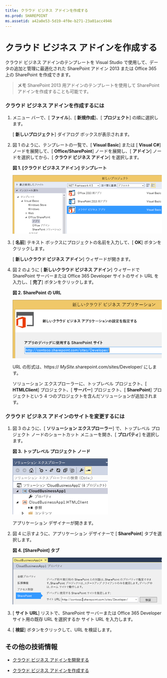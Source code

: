 ```yaml
---
title: クラウド ビジネス アドインを作成する
ms.prod: SHAREPOINT
ms.assetid: a42a0e53-5d19-4f0e-b271-23a01acc4946
---
```



# クラウド ビジネス アドインを作成する
クラウド ビジネス アドインのテンプレートを Visual Studio で使用して、データの追加と管理に最適化された SharePoint アドイン 2013 または Office 365 上の SharePoint を作成できます。
> **メモ**
> SharePoint 2013 用アドインのテンプレートを使用して SharePoint アドインを作成することも可能です。 
  
    
    


### クラウド ビジネス アドインを作成するには


1. メニュー バーで、[ **ファイル**]、[ **新規作成**]、[ **プロジェクト**] の順に選択します。
    
    [ **新しいプロジェクト**] ダイアログ ボックスが表示されます。
    
  
2. 図 1 のように、テンプレートの一覧で、[ **Visual Basic**] または [ **Visual C#**] ノードを展開して、[ **Office/SharePoint**] ノードを展開し、[ **アドイン**] ノードを選択してから、[ **クラウド ビジネス アドイン**] を選択します。
    
   **図 1. [クラウド ビジネス アドイン] テンプレート**

  

     ![クラウド ビジネス アプリの作成用テンプレート](images/CloudBusinessApptemplate.PNG)
  

  

  
3. [ **名前**] テキスト ボックスにプロジェクトの名前を入力して、[ **OK**] ボタンをクリックします。
    
    [ **新しいクラウド ビジネス アドイン**] ウィザードが開きます。
    
  
4. 図 2 のように [ **新しいクラウド ビジネス アドイン**] ウィザードで SharePoint サーバーまたは Office 365 Developer サイトのサイト URL を入力し、[ **完了**] ボタンをクリックします。
    
   **図 2. SharePoint の URL**

  

     ![SharePoint の URL](images/SiteURL.PNG)
  

    URL の形式は、https://  _MySite_.sharepoint.com/sites/Developer/ にします。
    
    ソリューション エクスプローラーに、トップレベル プロジェクト、[ **HTMLClient**] プロジェクト、[ **サーバー**] プロジェクト、[ **SharePoint**] プロジェクトという 4 つのプロジェクトを含んだソリューションが追加されます。
    
  

### クラウド ビジネス アドインのサイトを変更するには


1. 図 3 のように、[ **ソリューション エクスプローラー**] で、トップレベル プロジェクト ノードのショートカット メニューを開き、[ **プロパティ**] を選択します。
    
   **図 3. トップレベル プロジェクト ノード**

  

     ![最上位のプロジェクト ノード](images/Top-levelprojectnode.PNG)
  

    アプリケーション デザイナーが開きます。
    
  
2. 図 4 に示すように、アプリケーション デザイナーで [ **SharePoint**] タブを選択します。
    
   **図 4. [SharePoint] タブ**

  

     ![SharePoint プロパティのタブ](images/SharePointtab.PNG)
  

  

  
3. [ **サイト URL**] リストで、SharePoint サーバーまたは Office 365 Developer サイト用の既存 URL を選択するか サイト URL を入力します。
    
  
4. [ **検証**] ボタンをクリックして、URL を検証します。
    
  

## その他の技術情報
<a name="bk_addresources"> </a>


-  [クラウド ビジネス アドインを開発する](develop-cloud-business-add-ins.md)
    
  
-  [クラウド ビジネス アドインを作成する](create-cloud-business-add-ins.md)
    
  

